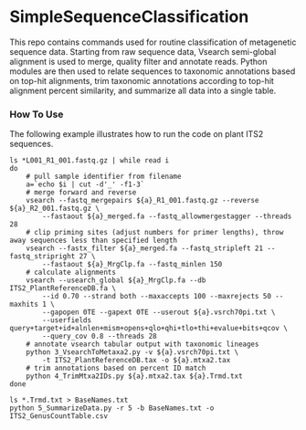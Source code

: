 # SimpleSequenceClassification

This repo contains commands used for routine classification of metagenetic sequence data. Starting from raw sequence data, Vsearch semi-global alignment is used to merge, quality filter and annotate reads. Python modules are then used to relate sequences to taxonomic annotations based on top-hit alignments, trim taxonomic annotations according to top-hit alignment percent similarity, and summarize all data into a single table. 

### How To Use

The following example illustrates how to run the code on plant ITS2 sequences. 

```
ls *L001_R1_001.fastq.gz | while read i
do
    # pull sample identifier from filename
	a=`echo $i | cut -d'_' -f1-3`
    # merge forward and reverse
	vsearch --fastq_mergepairs ${a}_R1_001.fastq.gz --reverse ${a}_R2_001.fastq.gz \
		--fastaout ${a}_merged.fa --fastq_allowmergestagger --threads 28
    # clip priming sites (adjust numbers for primer lengths), throw away sequences less than specified length
	vsearch --fastx_filter ${a}_merged.fa --fastq_stripleft 21 --fastq_stripright 27 \
		--fastaout ${a}_MrgClp.fa --fastq_minlen 150
    # calculate alignments
	vsearch --usearch_global ${a}_MrgClp.fa --db ITS2_PlantReferenceDB.fa \
		--id 0.70 --strand both --maxaccepts 100 --maxrejects 50 --maxhits 1 \
		--gapopen 0TE --gapext 0TE --userout ${a}.vsrch70pi.txt \
		--userfields query+target+id+alnlen+mism+opens+qlo+qhi+tlo+thi+evalue+bits+qcov \
		--query_cov 0.8 --threads 28
    # annotate vsearch tabular output with taxonomic lineages
	python 3_VsearchToMetaxa2.py -v ${a}.vsrch70pi.txt \
		-t ITS2_PlantReferenceDB.tax -o ${a}.mtxa2.tax
    # trim annotations based on percent ID match
	python 4_TrimMtxa2IDs.py ${a}.mtxa2.tax ${a}.Trmd.txt
done

ls *.Trmd.txt > BaseNames.txt
python 5_SummarizeData.py -r 5 -b BaseNames.txt -o ITS2_GenusCountTable.csv
```
